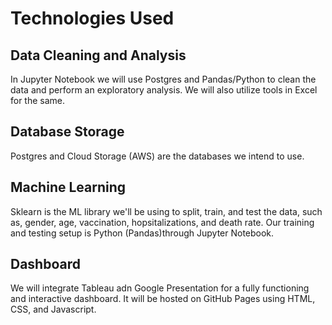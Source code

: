 # Technologies Used
## Data Cleaning and Analysis
In Jupyter Notebook we will use Postgres and Pandas/Python to clean the data and perform an exploratory analysis. We will also utilize tools in Excel for the same. 

## Database Storage
Postgres and Cloud Storage (AWS) are the databases we intend to use. 

## Machine Learning
Sklearn is the ML library we'll be using to split, train, and test the data, such as, gender, age, vaccination, hopsitalizations, and death rate. Our training and testing setup is Python (Pandas)through Jupyter Notebook.

## Dashboard
We will integrate Tableau adn Google Presentation for a fully functioning and interactive dashboard. It will be hosted on GitHub Pages using HTML, CSS, and Javascript. 
